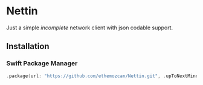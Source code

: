 # Nettin

Just a simple *incomplete* network client with json codable support. 

## Installation

### Swift Package Manager

```swift
.package(url: "https://github.com/ethemozcan/Nettin.git", .upToNextMinor(from: "0.2"))
```
